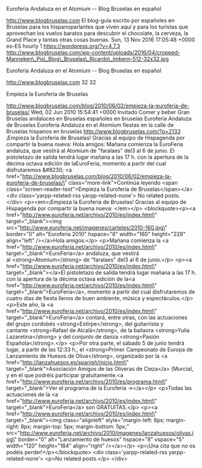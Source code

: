 Euroferia Andaluza en el Atomium -- Blog Bruselas en español

http://www.blogbruselas.com El blog-guía escrito por españoles en
Bruselas para los hispanoparlantes que viven aquí y para los turistas
que aprovechan los vuelos baratos para descubrir el chocolate, la
cerveza, la Grand Place y tantas otras cosas buenas. Sun, 13 Nov 2016
17:05:48 +0000 es-ES hourly 1 https://wordpress.org/?v=4.7.3
http://www.blogbruselas.com/wp-content/uploads/2016/04/cropped-Manneken\_Pis\_Blog\_Bruselas\_Ricardo\_Imbern-512-32x32.jpg

Euroferia Andaluza en el Atomium -- Blog Bruselas en español

http://www.blogbruselas.com 32 32

Empieza la Euroferia de Bruselas

http://www.blogbruselas.com/blog/2010/06/02/empieza-la-euroferia-de-bruselas/
Wed, 02 Jun 2010 15:54:41 +0000 Invitado Comer y beber Gran Bruselas
andaluces en Bruselas españoles en bruselas Euroferia Andaluza de
Bruselas Euroferia Andaluza en el Atomium fiestas en la calle de
Bruselas hispanos en bruselas http://www.blogbruselas.com/?p=2133
¡Empieza la Euroferia de Bruselas! Gracias al equipo de Hispagenda por
compartir la buena nueva: Hola amigos: Mañana comienza la EuroFeria
andaluza, que vestirá al Atomium de "faralaes" del3 al 6 de junio. El
pistoletazo de salida tendrá lugar mañana a las 17 h. con la apertura de
la décima octava edición de laEuroFeria, momento a partir del cual
disfrutaremos &\#8230; \<a
href=\"http://www.blogbruselas.com/blog/2010/06/02/empieza-la-euroferia-de-bruselas/\"
class=\"more-link\"\>Continúa leyendo \<span
class=\"screen-reader-text\"\>Empieza la Euroferia de
Bruselas\</span\>\</a\>\<div class=\'yarpp-related-rss
yarpp-related-none\'\> No related posts. \</div\> \<p\>\<em\>¡Empieza la
Euroferia de Bruselas! Gracias al equipo de Hispagenda por compartir la
buena nueva: \</em\>\</p\> \<blockquote\>\<p\>\<a
href=\"http://www.euroferia.net/archivo/2010/es/index.html\"
target=\"\_blank\"\>\<img
src=\"http://www.euroferia.net/imagenes/carteles/2010-160.jpg\"
border=\"0\" alt=\"Euroferia 2010\" hspace=\"8\" width=\"160\"
height=\"228\" align=\"left\" /\>\</a\>Hola amigos:\</p\> \<p\>Mañana
comienza la \<a
href=\"http://www.euroferia.net/archivo/2010/es/index.html\"
target=\"\_blank\"\>EuroFeria\</a\> andaluza, que vestirá
al \<strong\>Atomium\</strong\> de "faralaes" del3 al 6 de junio.\</p\>
\<p\>\<a href=\"http://www.euroferia.net/archivo/2010/es/index.html\"
target=\"\_blank\"\>\</a\>El pistoletazo de salida tendrá lugar mañana a
las 17 h. con la apertura de la décima octava edición de la\<a
href=\"http://www.euroferia.net/archivo/2010/es/index.html\"
target=\"\_blank\"\>EuroFeria\</a\>, momento a partir del cual
disfrutaremos de cuatro días de fiesta llenos de buen ambiente, música y
espectáculos.\</p\> \<p\>Este año, la \<a
href=\"http://www.euroferia.net/archivo/2010/es/index.html\"
target=\"\_blank\"\>EuroFeria\</a\> contará, entre otras, con las
actuaciones del grupo cordobés \<strong\>Estirpe\</strong\>, del
guitarrista y cantante \<strong\>Rafael de Alcalá\</strong\>, de la
bailaora \<strong\>Yulia Lazaretina\</strong\> y del conjunto de
danza \<strong\>Pasión Española\</strong\>.\</p\> \<p\>Por otra parte,
el sábado 5 de junio tendrá lugar, a partir de las 12:33 h.,
el \<strong\>Primer Campeonato de Europa de Lanzamiento de Huesos de
Oliva\</strong\>, organizado por la \<a
href=\"http://lanzahuesos.es/spanish/inicio.html\"
target=\"\_blank\"\>Asociación Amigos de las Oliveras de Cieza\</a\>
(Murcia), y en el que podréis participar gratuitamente.\<a
href=\"http://www.euroferia.net/archivo/2010/es/programa.html\"
target=\"\_blank\"\>Ver el programa de la Euroferia →\</a\>\</p\>
\<p\>Todas las actuaciones de la \<a
href=\"http://www.euroferia.net/archivo/2010/es/index.html\"
target=\"\_blank\"\>EuroFeria\</a\> son GRATUITAS.\</p\> \<p\>\<a
href=\"http://www.euroferia.net/archivo/2010/es/index.html\"
target=\"\_blank\"\>\<img class=\"alignleft\" style=\"margin-left: 8px;
margin-right: 8px; margin-top: 5px; margin-bottom: 5px;\"
src=\"http://www.euroferia.net/archivo/2010/imagenes/lanzahuesos/olivas.jpg\"
border=\"0\" alt=\"Lanzamiento de huesos\" hspace=\"8\" vspace=\"5\"
width=\"120\" height=\"184\" align=\"right\" /\>\</a\>\</p\> \<p\>¡Una
cita que no os podéis perder!\</p\>\</blockquote\> \<div
class=\'yarpp-related-rss yarpp-related-none\'\> \<p\>No related
posts.\</p\> \</div\>
